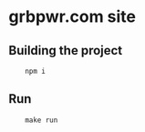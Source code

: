 # grbpwr.com site

## Building the project

```shell script
    npm i
```

## Run

```shell script
    make run
```
